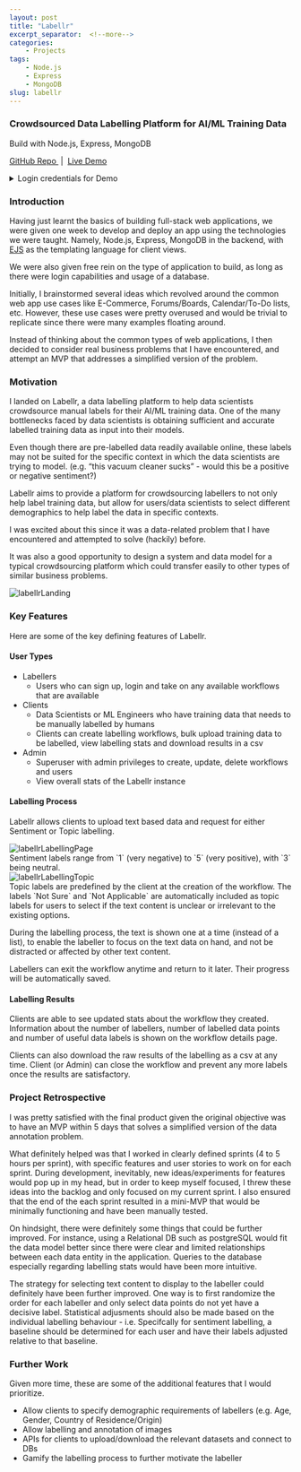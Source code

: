 ```yaml
---
layout: post
title: "Labellr"
excerpt_separator:  <!--more-->
categories: 
    - Projects
tags:
    - Node.js
    - Express
    - MongoDB
slug: labellr
---
```



### Crowdsourced Data Labelling Platform for AI/ML Training Data
Build with Node.js, Express, MongoDB

<a id="github-link" class="icon" title="Github" aria-label="Github Project" href="https://github.com/siu-sing/labellr"
	target="_blank">
	<i class="fab fa-github"></i> GitHub Repo
</a>
&nbsp;|&nbsp;
<a id="github-link" class="icon" title="LiveDemo" aria-label="Live Demo" href="https://labellr.herokuapp.com"
	target="_blank">
	<i class="fas fa-desktop"></i> Live Demo
</a>

<details>
	<summary>Login credentials for Demo</summary>
	<br>
	<table>
		<tr>
			<th>User Type</th>
			<th>Email</th>
			<th>Password</th>
		</tr>
		<tr>
			<td>Admin</td>
			<td>admin@admin.com</td>
			<td>admin</td>
		</tr>
		<tr>
            <td>Client</td>
            <td>client1@client.com</td>
            <td>client1</td>
        </tr>
		<tr>
            <td>Labeller</td>
            <td>john@john.com</td>
            <td>john</td>
        </tr>
	</table>
</details>

### Introduction

Having just learnt the basics of building full-stack web applications, we were given one week to develop and deploy an app using the technologies we were taught. Namely, Node.js, Express, MongoDB in the backend, with [EJS](https://ejs.co/) as the templating language for client views.

We were also given free rein on the type of application to build, as long as there were login capabilities and usage of a database.

Initially, I brainstormed several ideas which revolved around the common web app use cases like E-Commerce, Forums/Boards, Calendar/To-Do lists, etc. However, these use cases were pretty overused and would be trivial to replicate since there were many examples floating around. 

Instead of thinking about the common types of web applications, I then decided to consider real business problems that I have encountered, and attempt an MVP that addresses a simplified version of the problem.

<!--more-->

### Motivation

I landed on Labellr, a data labelling platform to help data scientists crowdsource manual labels for their AI/ML training data.
One of the many bottlenecks faced by data scientists is obtaining sufficient and accurate labelled training data as input into their models. 

Even though there are pre-labelled data readily available online, these labels may not be suited for the specific context in which the data scientists are trying to model. (e.g. “this vacuum cleaner sucks” - would this be a positive or negative sentiment?)

Labellr aims to provide a platform for crowdsourcing labellers to not only help label training data, but allow for users/data scientists to select different demographics to help label the data in specific contexts.

I was excited about this since it was a data-related problem that I have encountered and attempted to solve (hackily) before. 

It was also a good opportunity to design a system and data model for a typical crowdsourcing platform which could transfer easily to other types of similar business problems.

<div class="project__screenshots">
    <img class="app__screenshots__desktop" src="{{site.baseurl}}/assets/labellr/labellrLanding.png "
        alt="labellrLanding" />
</div>


### Key Features

Here are some of the key defining features of Labellr.

#### User Types
- Labellers
    - Users who can sign up, login and take on any available workflows that are available
- Clients
    - Data Scientists or ML Engineers who have training data that needs to be manually labelled by humans
    - Clients can create labelling workflows, bulk upload training data to be labelled, view labelling stats and download results in a csv
- Admin
    - Superuser with admin privileges to create, update, delete workflows and users
    - View overall stats of the Labellr instance

#### Labelling Process

Labellr allows clients to upload text based data and request for either Sentiment or Topic labelling. 
<div class="project__screenshots">
    <img class="app__screenshots__desktop" src="{{site.baseurl}}/assets/labellr/labellrLabellingPage.png "
        alt="labellrLabellingPage" />
</div>
Sentiment labels range from `1` (very negative) to `5` (very positive), with `3` being neutral. 
<div class="project__screenshots">
    <img class="app__screenshots__desktop" src="{{site.baseurl}}/assets/labellr/labellrLabellingTopic.png "
        alt="labellrLabellingTopic" />
</div>
Topic labels are predefined by the client at the creation of the workflow. The labels `Not Sure` and `Not Applicable` are automatically included as topic labels for users to select if the text content is unclear or irrelevant to the existing options.

During the labelling process, the text is shown one at a time (instead of a list), to enable the labeller to focus on the text data on hand, and not be distracted or affected by other text content.

Labellers can exit the workflow anytime and return to it later. Their progress will be automatically saved.

#### Labelling Results
Clients are able to see updated stats about the workflow they created. Information about the number of labellers, number of labelled data points and number of useful data labels is shown on the workflow details page.

Clients can also download the raw results of the labelling as a csv at any time. Client (or Admin) can close the workflow and prevent any more labels once the results are satisfactory.

### Project Retrospective

I was pretty satisfied with the final product given the original objective was to have an MVP within 5 days that solves a simplified version of the data annotation problem. 

What definitely helped was that I worked in clearly defined sprints (4 to 5 hours per sprint), with specific features and user stories to work on for each sprint. During development, inevitably, new ideas/experiments for features would pop up in my head, but in order to keep myself focused, I threw these ideas into the backlog and only focused on my current sprint. I also ensured that the end of the each sprint resulted in a mini-MVP that would be minimally functioning and have been manually tested.

On hindsight, there were definitely some things that could be further improved. For instance, using a Relational DB such as postgreSQL would fit the data model better since there were clear and limited relationships between each data entity in the application. Queries to the database especially regarding labelling stats would have been more intuitive. 

The strategy for selecting text content to display to the labeller could definitely have been further improved. One way is to first randomize the order for each labeller and only select data points do not yet have a decisive label. Statistical adjusments should also be made based on the individual labelling behaviour - i.e. Specifcally for sentiment labelling, a baseline should be determined for each user and have their labels adjusted relative to that baseline.

### Further Work
Given more time, these are some of the additional features that I would prioritize.
- Allow clients to specify demographic requirements of labellers (e.g. Age, Gender, Country of Residence/Origin)
- Allow labelling and annotation of images
- APIs for clients to upload/download the relevant datasets and connect to DBs
- Gamify the labelling process to further motivate the labeller

